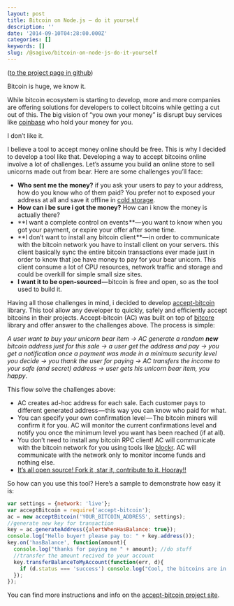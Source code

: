 ```yaml
---
layout: post
title: Bitcoin on Node.js — do it yourself
description: ''
date: '2014-09-10T04:28:00.000Z'
categories: []
keywords: []
slug: /@sagivo/bitcoin-on-node-js-do-it-yourself
---
```


([to the project page in github](https://github.com/sagivo/accept-bitcoin "accept bitcoin"))

Bitcoin is huge, we know it.

While bitcoin ecosystem is starting to develop, more and more companies are offering solutions for developers to collect bitcoins while getting a cut out of this. The big vision of “you own your money” is disrupt buy services like [coinbase](http://coinbase.com) who hold your money for you.

I don’t like it.

I believe a tool to accept money online should be free. This is why I decided to develop a tool like that. Developing a way to accept bitcoins online involve a lot of challenges. Let’s assume you build an online store to sell unicorns made out from bear. Here are some challenges you’ll face:

*   **Who sent me the money?** if you ask your users to pay to your address, how do you know who of them paid? You prefer not to exposed your address at all and save it offline in [cold storage](https://en.bitcoin.it/wiki/Cold_storage).
*   **How can i be sure i got the money?** How can i know the money is actually there?
*   **I want a complete control on events **— you want to know when you got your payment, or expire your offer after some time.
*   **I don’t want to install any bitcoin client **— in order to communicate with the bitcoin network you have to install client on your servers. this client basically sync the entire bitcoin transactions ever made just in order to know that joe have money to pay for your bear unicorn. This client consume a lot of CPU resources, network traffic and storage and could be overkill for simple small size sites.
*   **I want it to be open-sourced** — bitcoin is free and open, so as the tool used to build it.

Having all those challenges in mind, i decided to develop [accept-bitcoin](https://github.com/sagivo/accept-bitcoin) library. This tool allow any developer to quickly, safely and efficiently accept bitcoins in their projects. Accept-bitcoin (AC) was built on top of [bitcore](https://github.com/bitpay/bitcore) library and offer answer to the challenges above. The process is simple:

_A user want to buy your unicorn bear item -> AC generate a random_ **_new_** _bitcoin address just for this sale -> a user get the address and pay -> you get a notification once a payment was made in a minimum security level you decide -> you thank the user for paying -> AC transfers the income to your safe (and secret) address -> user gets his unicorn bear item, you happy_.

This flow solve the challenges above:

*   AC creates ad-hoc address for each sale. Each customer pays to different generated address — this way you can know who paid for what.
*   You can specify your own confirmation level — The bitcoin miners will confirm it for you. AC will monitor the current confirmations level and notify you once the minimum level you want has been reached (if at all).
*   You don’t need to install any bitcoin RPC client! AC will communicate with the bitcoin network for you using tools like [blockr](http://blockr.io/). AC will communicate with the network only to monitor income funds and nothing else.
*   [It’s all open source! Fork it, star it, contribute to it. Hooray!!](https://github.com/sagivo/accept-bitcoin)

So how can you use this tool? Here’s a sample to demonstrate how easy it is:

```js
var settings = {network: 'live'};
var acceptBitcoin = require('accept-bitcoin');
ac = new acceptBitcoin('YOUR_BITCOIN_ADDRESS', settings);
//generate new key for transaction
key = ac.generateAddress({alertWhenHasBalance: true});
console.log("Hello buyer! please pay to: " + key.address());
key.on('hasBalance', function(amount){
  console.log("thanks for paying me " + amount); //do stuff
  //transfer the amount recived to your account
  key.transferBalanceToMyAccount(function(err, d){
    if (d.status === 'success') console.log("Cool, the bitcoins are in my private account!");
  });
});
```

You can find more instructions and info on the [accept-bitcoin project site](https://github.com/sagivo/accept-bitcoin).